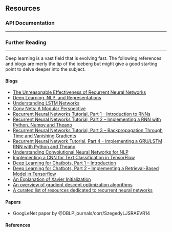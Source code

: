 ## Resources

### API Documentation
***

### Further Reading
***

Deep learning is a vast field that is evolving fast. The following references and blogs are merly the tip of the iceberg but might give a good starting point to delve deeper into the subject.

#### Blogs

 - [The Unreasonable Effectiveness of Recurrent Neural Networks](http://karpathy.github.io/2015/05/21/rnn-effectiveness/)
 - [Deep Learning, NLP, and Representations](http://colah.github.io/posts/2014-07-NLP-RNNs-Representations/)
 - [Understanding LSTM Networks](http://colah.github.io/posts/2015-08-Understanding-LSTMs/)
 - [Conv Nets: A Modular Perspective](http://colah.github.io/posts/2014-07-Conv-Nets-Modular/)
 - [Recurrent Neural Networks Tutorial, Part 1 - Introduction to RNNs](http://www.wildml.com/2015/09/recurrent-neural-networks-tutorial-part-1-introduction-to-rnns/)
 - [Recurrent Neural Networks Tutorial, Part 2 – Implementing a RNN with Python, Numpy and Theano](http://www.wildml.com/2015/09/recurrent-neural-networks-tutorial-part-2-implementing-a-language-model-rnn-with-python-numpy-and-theano/)
 - [Recurrent Neural Networks Tutorial, Part 3 – Backpropagation Through Time and Vanishing Gradients](http://www.wildml.com/2015/10/recurrent-neural-networks-tutorial-part-3-backpropagation-through-time-and-vanishing-gradients/)
 - [Recurrent Neural Network Tutorial, Part 4 – Implementing a GRU/LSTM RNN with Python and Theano](http://www.wildml.com/2015/10/recurrent-neural-network-tutorial-part-4-implementing-a-grulstm-rnn-with-python-and-theano/)
 - [Understanding Convolutional Neural Networks for NLP](http://www.wildml.com/2015/11/understanding-convolutional-neural-networks-for-nlp/)
 - [Implementing a CNN for Text Classification in TensorFlow](http://www.wildml.com/2015/12/implementing-a-cnn-for-text-classification-in-tensorflow/)
 - [Deep Learning for Chatbots, Part 1 – Introduction](http://www.wildml.com/2016/04/deep-learning-for-chatbots-part-1-introduction/)
 - [Deep Learning for Chatbots, Part 2 – Implementing a Retrieval-Based Model in Tensorflow](http://www.wildml.com/2016/07/deep-learning-for-chatbots-2-retrieval-based-model-tensorflow/)
 - [An Explanation of Xavier Initialization](http://andyljones.tumblr.com/post/110998971763/an-explanation-of-xavier-initialization)
 - [An overview of gradient descent optimization algorithms](http://sebastianruder.com/optimizing-gradient-descent/)
 - [A curated list of resources dedicated to recurrent neural networks](https://github.com/kjw0612/awesome-rnn)

#### Papers

 - GoogLeNet paper by @DBLP:journals/corr/SzegedyLJSRAEVR14


#### References
